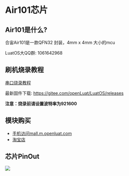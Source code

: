 # Air101芯片

## Air101是什么?

合宙Air101是一款QFN32 封装，4mm x 4mm 大小的mcu

LuatOS大QQ群: 1061642968

## 刷机烧录教程

[串口烧录教程](https://wiki.luatos.com/boardGuide/flash.html)

最新固件下载: https://gitee.com/openLuat/LuatOS/releases

**注意：烧录前请设置波特率为921600**

## 模块购买

* [手机访问mall.m.openluat.com](https://mall.m.openluat.com)
* [淘宝店](https://openluat.taobao.com)

## 芯片PinOut

![](https://gitee.com/openLuat/LuatOS/raw/master/bsp/air101/images/air101_chip_pinout.png)
